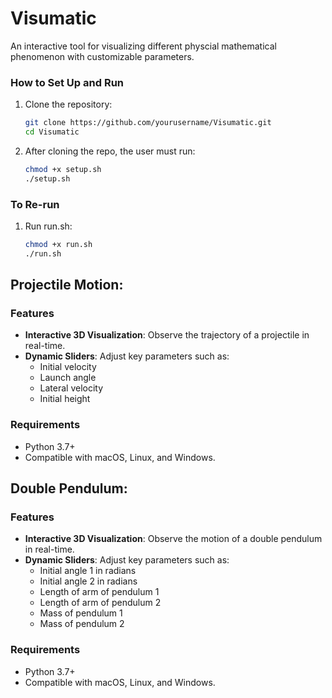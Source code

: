 # Visumatic

An interactive tool for visualizing different physcial mathematical phenomenon with customizable parameters.
### How to Set Up and Run

1. Clone the repository:
   ```bash
   git clone https://github.com/yourusername/Visumatic.git
   cd Visumatic
2. After cloning the repo, the user must run:
   ```bash
   chmod +x setup.sh
   ./setup.sh

### To Re-run
1. Run run.sh:
    ```bash
   chmod +x run.sh
   ./run.sh 

## Projectile Motion:
### Features
- **Interactive 3D Visualization**: Observe the trajectory of a projectile in real-time.
- **Dynamic Sliders**: Adjust key parameters such as:
  - Initial velocity
  - Launch angle
  - Lateral velocity
  - Initial height

### Requirements
- Python 3.7+
- Compatible with macOS, Linux, and Windows.

## Double Pendulum:
### Features
- **Interactive 3D Visualization**: Observe the motion of a double pendulum in real-time.
- **Dynamic Sliders**: Adjust key parameters such as:
  - Initial angle 1 in radians
  - Initial angle 2 in radians
  - Length of arm of pendulum 1
  - Length of arm of pendulum 2
  - Mass of pendulum 1
  - Mass of pendulum 2

### Requirements
- Python 3.7+
- Compatible with macOS, Linux, and Windows.